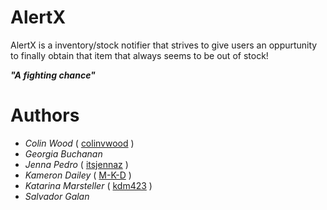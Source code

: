 # AlertX
AlertX is a inventory/stock notifier that strives to give users an oppurtunity to finally obtain that item that always seems to be out of stock!

***"A fighting chance"***

# Authors
- *Colin Wood* ( [colinvwood](https://Github.com/colinvwood) )
- *Georgia Buchanan*
- *Jenna Pedro*  ( [itsjennaz](https://Github.com/itsjennaz) )
- *Kameron Dailey*  ( [M-K-D](https://Github.com/m-k-d) )
- *Katarina Marsteller* ( [kdm423](https://Github.com/kdm423) )
- *Salvador Galan*
 
